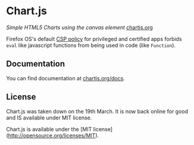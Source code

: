 Chart.js
=======
*Simple HTML5 Charts using the canvas element* [chartjs.org](http://www.chartjs.org)

Firefox OS's default [CSP policy](https://wiki.mozilla.org/Apps/Security#Default_CSP_policy) for privileged and certified apps forbids `eval` like javascript functions from being used in code (like `Function`).

Documentation
-------
You can find documentation at [chartjs.org/docs](http://www.chartjs.org/docs).

License
-------
Chart.js was taken down on the 19th March. It is now back online for good and IS available under MIT license.

Chart.js is available under the [MIT license] (http://opensource.org/licenses/MIT).
